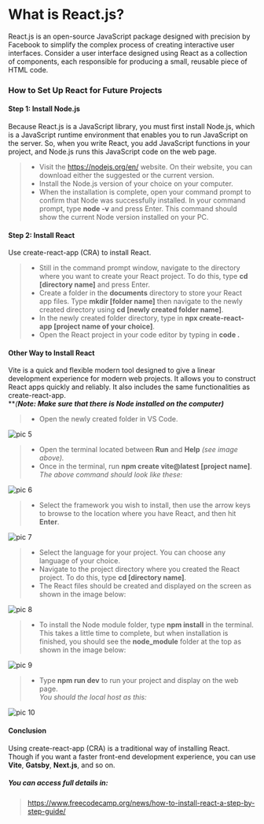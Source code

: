# What is React.js?
React.js is an open-source JavaScript package designed with precision by Facebook to simplify the complex process of creating interactive user interfaces. Consider a user interface designed using React as a collection of components, each responsible for producing a small, reusable piece of HTML code.

### How to Set Up React  for Future Projects

#### Step 1: Install Node.js
Because React.js is a JavaScript library, you must first install Node.js, which is a JavaScript runtime environment that enables you to run JavaScript on the server. So, when you write React, you add JavaScript functions in your project, and Node.js runs this JavaScript code on the web page.

> - Visit the <https://nodejs.org/en/> website. On their website, you can download either the suggested or the current version.<br>
> - Install the Node.js version of your choice on your computer.<br>
> - When the installation is complete, open your command prompt to confirm that Node was successfully installed. In your command prompt, type **node -v** and press Enter. This command should show the current Node version installed on your PC.

#### Step 2: Install React
Use create-react-app (CRA) to install React.

> - Still in the command prompt window, navigate to the directory where you want to create your React project. To do this, type **cd [directory name]** and press Enter.<br>
> - Create a folder in the **documents** directory to store your React app files. Type **mkdir [folder name]** then navigate to the newly created directory using **cd [newly created folder name]**.<br>
> - In the newly created folder directory, type in **npx create-react-app [project name of your choice]**.<br>
> - Open the React project in your code editor by typing in **code .**

#### Other Way to Install React
Vite is a quick and flexible modern tool designed to give a linear development experience for modern web projects. It allows you to construct React apps quickly and reliably. It also includes the same functionalities as create-react-app.<br>
***(**Note: Make sure that there is Node installed on the computer)***

> - Open the newly created folder in VS Code.<br>

![pic 5](https://www.freecodecamp.org/news/content/images/2024/02/Vite_React---Visual-Studio-Code-2_2_2024-8_10_22-AM.png)<br>

> - Open the terminal located between **Run** and **Help** *(see image above).*<br>
> - Once in the terminal, run **npm create vite@latest [project name]**.<br>
*The above command should look like these:*<br>

![pic 6](https://www.freecodecamp.org/news/content/images/2024/02/Vite_React---Visual-Studio-Code-2_2_2024-8_30_00-AM.png)<br>

> - Select the framework you wish to install, then use the arrow keys to browse to the location where you have React, and then hit **Enter**.<br>

![pic 7](https://www.freecodecamp.org/news/content/images/2024/02/Vite_React---Visual-Studio-Code-2_2_2024-8_36_40-AM.png)<br>
> - Select the language for your project. You can choose any language of your choice.<br>
> - Navigate to the project directory where you created the React project. To do this, type **cd [directory name]**.<br>
> - The React files should be created and displayed on the screen as shown in the image below:<br>

![pic 8](https://www.freecodecamp.org/news/content/images/2024/02/Vite_React---Visual-Studio-Code-2_2_2024-8_49_58-AM.png)<br>
> - To install the Node module folder, type **npm install** in the terminal. This takes a little time to complete, but when installation is finished, you should see the **node_module** folder at the top as shown in the image below:<br>

![pic 9](https://www.freecodecamp.org/news/content/images/2024/02/Vite_React---Visual-Studio-Code-2_2_2024-9_02_48-AM.png)<br>
> -  Type **npm run dev** to run your project and display on the web page.<br>
*You should the local host as this:*<br>

![pic 10](https://www.freecodecamp.org/news/content/images/2024/02/vite.config.js---Vite_React---Visual-Studio-Code-2_2_2024-9_11_55-AM.png)<br>
#### Conclusion
Using create-react-app (CRA) is a traditional way of installing React. Though if you want a faster front-end development experience, you can use **Vite**, **Gatsby**, **Next.js**, and so on. 

##### You can access full details in:
> <https://www.freecodecamp.org/news/how-to-install-react-a-step-by-step-guide/>